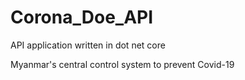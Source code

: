 # Corona_Doe_API
API application written in dot net core

Myanmar's central control system to prevent Covid-19
